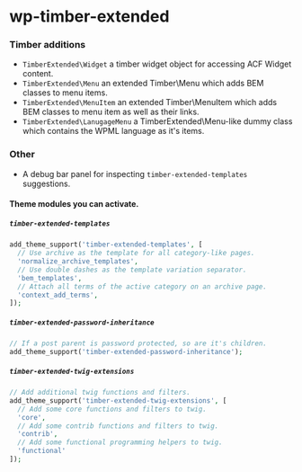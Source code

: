 # wp-timber-extended

### Timber additions

- `TimberExtended\Widget` a timber widget object for accessing ACF Widget content.
- `TimberExtended\Menu` an extended Timber\Menu which adds BEM classes to menu items.
- `TimberExtended\MenuItem` an extended Timber\MenuItem which adds BEM classes to menu item as well as their links.
- `TimberExtended\LanugageMenu` a TimberExtended\Menu-like dummy class which contains the WPML language as it's items.

### Other

- A debug bar panel for inspecting `timber-extended-templates` suggestions.

#### Theme modules you can activate.

##### `timber-extended-templates`

```php
add_theme_support('timber-extended-templates', [
  // Use archive as the template for all category-like pages.
  'normalize_archive_templates',
  // Use double dashes as the template variation separator.
  'bem_templates',
  // Attach all terms of the active category on an archive page.
  'context_add_terms',
]);
```

##### `timber-extended-password-inheritance`

```php
// If a post parent is password protected, so are it's children.
add_theme_support('timber-extended-password-inheritance');
```

##### `timber-extended-twig-extensions`

```php
// Add additional twig functions and filters.
add_theme_support('timber-extended-twig-extensions', [
  // Add some core functions and filters to twig.
  'core',
  // Add some contrib functions and filters to twig.
  'contrib',
  // Add some functional programming helpers to twig.
  'functional'
]);
```
